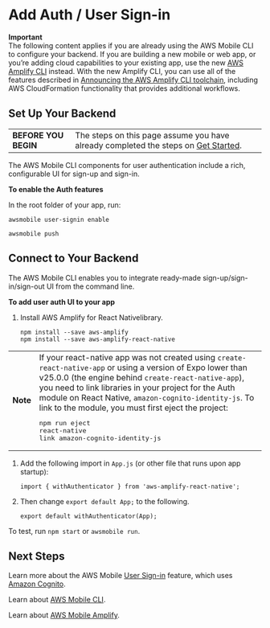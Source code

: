 # Add Auth / User Sign\-in<a name="mobile-hub-react-native-add-user-sign-in"></a>

**Important**  
The following content applies if you are already using the AWS Mobile CLI to configure your backend\. If you are building a new mobile or web app, or you’re adding cloud capabilities to your existing app, use the new [AWS Amplify CLI](http://aws-amplify.github.io/) instead\. With the new Amplify CLI, you can use all of the features described in [Announcing the AWS Amplify CLI toolchain](http://aws.amazon.com/blogs/mobile/announcing-the-aws-amplify-cli-toolchain/), including AWS CloudFormation functionality that provides additional workflows\.

## Set Up Your Backend<a name="set-up-your-backend"></a>


|  |  | 
| --- |--- |
|   **BEFORE YOU BEGIN**   |  The steps on this page assume you have already completed the steps on [Get Started](mobile-hub-react-native-getting-started.md)\.  | 

The AWS Mobile CLI components for user authentication include a rich, configurable UI for sign\-up and sign\-in\.

 **To enable the Auth features** 

In the root folder of your app, run:

```
awsmobile user-signin enable

awsmobile push
```

## Connect to Your Backend<a name="connect-to-your-backend"></a>

The AWS Mobile CLI enables you to integrate ready\-made sign\-up/sign\-in/sign\-out UI from the command line\.

 **To add user auth UI to your app** 

1. Install AWS Amplify for React Nativelibrary\.

   ```
   npm install --save aws-amplify
   npm install --save aws-amplify-react-native
   ```


|  |  | 
| --- |--- |
|   **Note**   |  If your react\-native app was not created using `create-react-native-app` or using a version of Expo lower than v25\.0\.0 \(the engine behind `create-react-native-app`\), you need to link libraries in your project for the Auth module on React Native, `amazon-cognito-identity-js`\. To link to the module, you must first eject the project: <pre>npm run eject<br />react-native link amazon-cognito-identity-js</pre>  | 

1. Add the following import in `App.js` \(or other file that runs upon app startup\):

   ```
   import { withAuthenticator } from 'aws-amplify-react-native';
   ```

1. Then change `export default App;` to the following\.

   ```
   export default withAuthenticator(App);
   ```

To test, run `npm start` or `awsmobile run`\.

## Next Steps<a name="next-steps"></a>

Learn more about the AWS Mobile [User Sign\-in](User-Sign-in.md#user-sign-in) feature, which uses [Amazon Cognito](https://docs.aws.amazon.com/cognito/latest/developerguide/welcome.html)\.

Learn about [AWS Mobile CLI](aws-mobile-cli-reference.md)\.

Learn about [AWS Mobile Amplify](https://aws.github.io/aws-amplify)\.